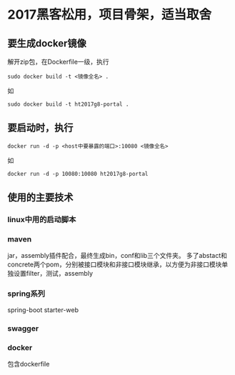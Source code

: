 # 2017黑客松用，项目骨架，适当取舍


## 要生成docker镜像
解开zip包，在Dockerfile一级，执行
```
sudo docker build -t <镜像全名> .
```
如
```
sudo docker build -t ht2017g8-portal .
```

## 要启动时，执行
```
docker run -d -p <host中要暴露的端口>:10080 <镜像全名>
```
如
```
docker run -d -p 10080:10080 ht2017g8-portal
```

## 使用的主要技术
### linux中用的启动脚本
### maven
jar，assembly插件配合，最终生成bin，conf和lib三个文件夹。
多了abstact和concrete两个pom，分别被接口模块和非接口模块继承，以方便为非接口模块单独设置filter，测试，assembly
### spring系列
spring-boot
starter-web
### swagger
### docker
包含dockerfile
